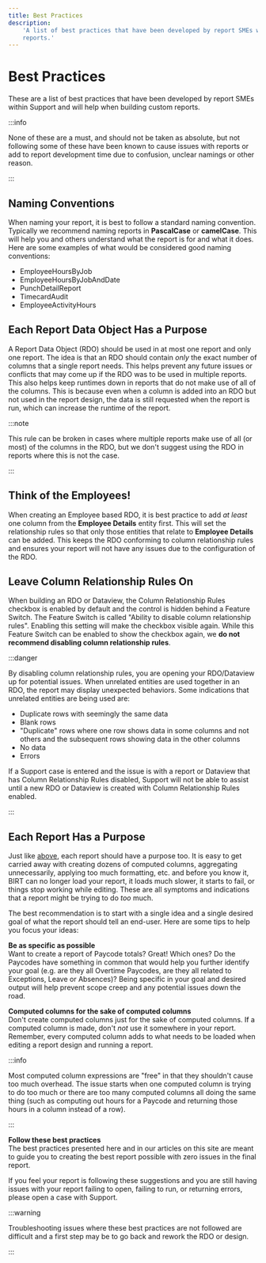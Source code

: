 ```yaml
---
title: Best Practices
description:
    'A list of best practices that have been developed by report SMEs within Support and will help when building custom
    reports.'
---
```


# Best Practices

These are a list of best practices that have been developed by report SMEs within Support and will help when building
custom reports.

:::info

None of these are a must, and should not be taken as absolute, but not following some of these have been known to cause
issues with reports or add to report development time due to confusion, unclear namings or other reason.

:::

## Naming Conventions

When naming your report, it is best to follow a standard naming convention. Typically we recommend naming reports in
**PascalCase** or **camelCase**. This will help you and others understand what the report is for and what it does. Here
are some examples of what would be considered good naming conventions:

-   EmployeeHoursByJob
-   EmployeeHoursByJobAndDate
-   PunchDetailReport
-   TimecardAudit
-   EmployeeActivityHours

## Each Report Data Object Has a Purpose

A Report Data Object (RDO) should be used in at most one report and only one report. The idea is that an RDO should
contain _only_ the exact number of columns that a single report needs. This helps prevent any future issues or conflicts
that may come up if the RDO was to be used in multiple reports. This also helps keep runtimes down in reports that do
not make use of all of the columns. This is because even when a column is added into an RDO but not used in the report
design, the data is still requested when the report is run, which can increase the runtime of the report.

:::note

This rule can be broken in cases where multiple reports make use of all (or most) of the columns in the RDO, but we
don't suggest using the RDO in reports where this is not the case.

:::

## Think of the Employees!

When creating an Employee based RDO, it is best practice to add _at least_ one column from the **Employee Details**
entity first. This will set the relationship rules so that only those entities that relate to **Employee Details** can
be added. This keeps the RDO conforming to column relationship rules and ensures your report will not have any issues
due to the configuration of the RDO.

## Leave Column Relationship Rules On

When building an RDO or Dataview, the Column Relationship Rules checkbox is enabled by default and the control is hidden
behind a Feature Switch. The Feature Switch is called "Ability to disable column relationship rules". Enabling this
setting will make the checkbox visible again. While this Feature Switch can be enabled to show the checkbox again, we
**do not recommend disabling column relationship rules**.

:::danger

By disabling column relationship rules, you are opening your RDO/Dataview up for potential issues. When unrelated
entities are used together in an RDO, the report may display unexpected behaviors. Some indications that unrelated
entities are being used are:

-   Duplicate rows with seemingly the same data
-   Blank rows
-   "Duplicate" rows where one row shows data in some columns and not others and the subsequent rows showing data in the
    other columns
-   No data
-   Errors

If a Support case is entered and the issue is with a report or Dataview that has Column Relationship Rules disabled,
Support will not be able to assist until a new RDO or Dataview is created with Column Relationship Rules enabled.

:::

## Each Report Has a Purpose

Just like [above](#each-report-data-object-has-a-purpose), each report should have a purpose too. It is easy to get
carried away with creating dozens of computed columns, aggregating unnecessarily, applying too much formatting, etc. and
before you know it, BIRT can no longer load your report, it loads much slower, it starts to fail, or things stop working
while editing. These are all symptoms and indications that a report might be trying to do _too_ much.

The best recommendation is to start with a single idea and a single desired goal of what the report should tell an
end-user. Here are some tips to help you focus your ideas:

**Be as specific as possible** <br/> Want to create a report of Paycode totals? Great! Which ones? Do the Paycodes have
something in common that would help you further identify your goal (e.g. are they all Overtime Paycodes, are they all
related to Exceptions, Leave or Absences)? Being specific in your goal and desired output will help prevent scope creep
and any potential issues down the road.

**Computed columns for the sake of computed columns** <br /> Don't create computed columns just for the sake of computed
columns. If a computed column is made, don't _not_ use it somewhere in your report. Remember, every computed column adds
to what needs to be loaded when editing a report design and running a report.

:::info

Most computed column expressions are "free" in that they shouldn't cause too much overhead. The issue starts when one
computed column is trying to do too much or there are too many computed columns all doing the same thing (such as
computing out hours for a Paycode and returning those hours in a column instead of a row).

:::

**Follow these best practices** <br /> The best practices presented here and in our articles on this site are meant to
guide you to creating the best report possible with zero issues in the final report.

If you feel your report is following these suggestions and you are still having issues with your report failing to open,
failing to run, or returning errors, please open a case with Support.

:::warning

Troubleshooting issues where these best practices are not followed are difficult and a first step may be to go back and
rework the RDO or design.

:::
